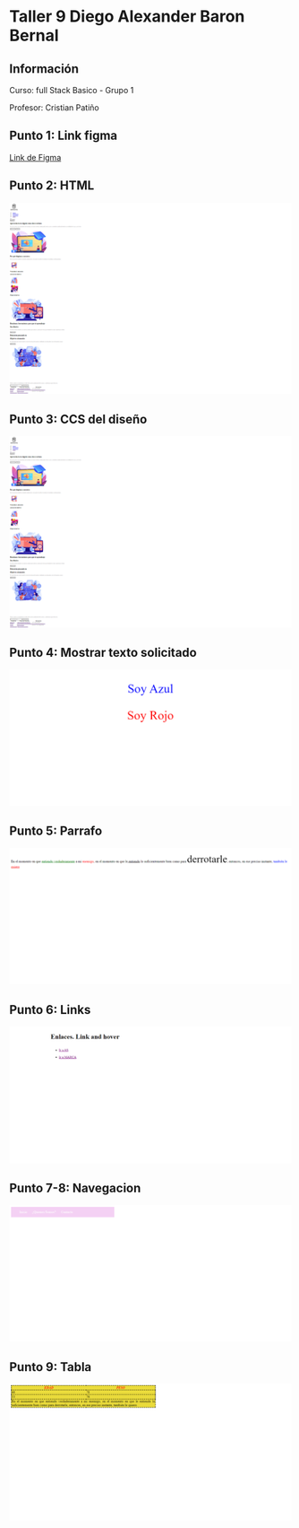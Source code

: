 <h1>Taller 9 Diego Alexander Baron Bernal</h1>

<h2> Información</h2>

<p>Curso: full Stack Basico - Grupo 1</p>
<p>Profesor: Cristian Patiño</p>

<h2> Punto 1: Link figma</h2>

<a href="https://www.figma.com/file/oswqfvV5WkFeWPVds7mbSf/Diego-Alexander-Bar%C3%B3n-Bernal?type=design&node-id=0%3A1&mode=design&t=jRlk2cwiKe875LaE-1" target="_blank">Link de Figma</a>

<h2>Punto 2: HTML</H2>
<img src="./public/images/html.png" alt="html">

<h2>Punto 3: CCS del diseño</H2>
<img src="./public/images/html.png" alt="html">

<h2>Punto 4: Mostrar texto solicitado</H2>
<img src="./public/images/punto_4.png" alt="html">

<h2>Punto 5: Parrafo</H2>
<img src="./public/images/punto_5.png" alt="html">

<h2>Punto 6: Links</H2>
<img src="./public/images/punto_6_enlaces.png" alt="html">

<h2>Punto 7-8: Navegacion</H2>
<img src="./public/images/punto_7_8.png" alt="html">

<h2>Punto 9: Tabla</H2>
<img src="./public/images/punto_9_tabla.png" alt="html">

